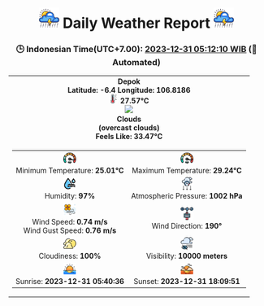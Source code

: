 # <h1 align='center'><img height='40' src='images/cloud.png'> Daily Weather Report <img height='40' src='images/cloud.png'></h1>
<h3 align='center'>🕒 Indonesian Time(UTC+7.00): <u>2023-12-31 05:12:10 WIB</u> (🤖Automated)</h3>

<table align='center'>
<tr>
<td align='center'><b>Depok</b><br><b>Latitude: -6.4 Longitude: 106.8186</b><br><img src='images/thermometer.png' height='18'> <b>27.57°C</b><br><img src='https://openweathermap.org/img/w/04n.png' height='50'><br><b>Clouds</b><br><b>(overcast clouds)</b><br><b>Feels Like: 33.47°C</b></td>
</tr>
<td>
<table>
<tr>
<td align='center'><img src='images/fast.png' height='25'><br>Minimum Temperature: <b>25.01°C</b></td>
<td align='center'><img src='images/fast.png' height='25'><br>Maximum Temperature: <b>29.24°C</b></td>
</tr>
<tr>
<td align='center'><img src='images/humidity.png' height='25'><br>Humidity: <b>97%</b></td>
<td align='center'><img src='images/atmospheric.png' height='25'><br>Atmospheric Pressure: <b>1002 hPa</b></td>
</tr>
<tr>
<td align='center'><img src='images/air-flow.png' height='25'><br>Wind Speed: <b>0.74 m/s</b><br>Wind Gust Speed: <b>0.76 m/s</b></td>
<td align='center'><img src='images/anemometer.png' height='25'><br>Wind Direction: <b>190°</b></td>
</tr>
<tr>
<td align='center'><img src='images/cloudy.png' height='25'><br>Cloudiness: <b>100%</b></td>
<td align='center'><img src='images/low-visibility.png' height='25'><br>Visibility: <b>10000 meters</b></td>
</tr>
<tr>
<td align='center'><img src='images/sunrise.png' height='25'><br>Sunrise: <b>2023-12-31 05:40:36</b></td>
<td align='center'><img src='images/sunsets.png' height='25'><br>Sunset: <b>2023-12-31 18:09:51</b></td>
</tr>
</table>
</table>
